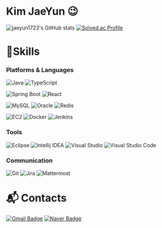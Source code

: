 # Kim JaeYun 😉
![jaeyun1723's GitHub stats](https://github-readme-stats.vercel.app/api?username=jaeyun1723&show_icons=true&theme=tokyonight)
[![Solved.ac Profile](http://mazassumnida.wtf/api/v2/generate_badge?boj=jaeyun1723)](https://solved.ac/jaeyun1723/)

 # 💪Skills
### Platforms & Languages
![Java](https://img.shields.io/badge/Java-ED8B00?style=for-the-badge&logo=openjdk&logoColor=white)
![TypeScript](https://img.shields.io/badge/TypeScript-007ACC?style=for-the-badge&logo=typescript&logoColor=white)

![Spring Boot](https://img.shields.io/badge/SpringBoot-6DB33F.svg?&style=for-the-badge&logo=Springboot&logoColor=white)
![React](https://img.shields.io/badge/React-20232A?style=for-the-badge&logo=react&logoColor=61DAFB)

![MySQL](https://img.shields.io/badge/MySQL-00000F?style=for-the-badge&logo=mysql&logoColor=white)
![Oracle](https://img.shields.io/badge/Oracle-F80000?style=for-the-badge&logo=oracle&logoColor=black)
![Redis](https://img.shields.io/badge/redis-%23DD0031.svg?&style=for-the-badge&logo=redis&logoColor=white)

![EC2](https://img.shields.io/badge/AWS_EC2-FF9900?style=for-the-badge&logo=amazonaws&logoColor=white)
![Docker](https://img.shields.io/badge/docker-%230db7ed.svg?style=for-the-badge&logo=docker&logoColor=white)
![Jenkins](https://img.shields.io/badge/Jenkins-D24939?style=for-the-badge&logo=Jenkins&logoColor=white)

### Tools
![Eclipse](https://img.shields.io/badge/Eclipse-2C2255?style=for-the-badge&logo=eclipse&logoColor=white)
![Intellij IDEA](https://img.shields.io/badge/Intellij%20IDEA-000000.svg?&style=for-the-badge&logo=IntelliJ%20IDEA&logoColor=white)
![Visual Studio](https://img.shields.io/badge/Visual%20Studio-5C2D91.svg?&style=for-the-badge&logo=Visual%20Studio&logoColor=white)
![Visual Studio Code](https://img.shields.io/badge/Visual%20Studio%20Code-007ACC.svg?&style=for-the-badge&logo=Visual%20Studio%20Code&logoColor=white)

### Communication
![Git](https://img.shields.io/badge/Git-F05032.svg?&style=for-the-badge&logo=Git&logoColor=white)
![Jira](https://img.shields.io/badge/Jira-0052CC?style=for-the-badge&logo=Jira&logoColor=white)
![Mattermost](https://img.shields.io/badge/Mattermost-0058CC?style=for-the-badge&logo=Mattermost&logoColor=white)

# :mailbox_with_mail: Contacts
[![Gmail Badge](https://img.shields.io/badge/Gmail-d14836?style=flat-square&logo=Gmail&logoColor=white&link=mailto:jaeyun1723@gmail.com)](mailto:jaeyun1723@gmail.com)
[![Naver Badge](https://img.shields.io/badge/Naver-03C75A?style=flat-square&logo=Naver&logoColor=white&link=mailto:jaeyun1723@naver.com)](mailto:jaeyun1723@naver.com)

